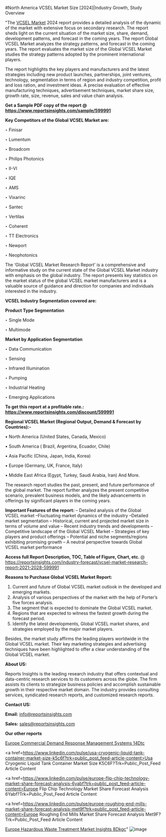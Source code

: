 #North America VCSEL Market Size [2024]|Industry Growth, Study Overview

"The <a href=https://www.reportsinsights.com/sample/599991>VCSEL Market</a> 2024 report provides a detailed analysis of the dynamic of the market with extensive focus on secondary research. The report sheds light on the current situation of the market size, share, demand, development patterns, and forecast in the coming years. The report Global VCSEL Market analyzes the strategy patterns, and forecast in the coming years. The report evaluates the market size of the Global VCSEL Market studies the strategy patterns adopted by the prominent international players.

The report highlights the key players and manufacturers and the latest strategies including new product launches, partnerships, joint ventures, technology, segmentation in terms of region and industry competition, profit and loss ration, and investment ideas. A precise evaluation of effective manufacturing techniques, advertisement techniques, market share size, growth rate, size, revenue, sales and value chain analysis.

<strong>Get a Sample PDF copy of the report @ <a href=https://www.reportsinsights.com/sample/599991 style=color:#0000ff;>https://www.reportsinsights.com/sample/599991</a></strong>

<strong>Key Competitors of the Global VCSEL Market are:</strong>

‣ Finisar

‣ Lumentum

‣ Broadcom

‣ Philips Photonics

‣ II-VI

‣ IQE

‣ AMS

‣ Vixarinc

‣ Santec

‣ Vertilas

‣ Coherent

‣ TT Electronics

‣ Newport

‣ Neophotonics

The ‘Global VCSEL Market Research Report’ is a comprehensive and informative study on the current state of the Global VCSEL Market industry with emphasis on the global industry. The report presents key statistics on the market status of the global VCSEL market manufacturers and is a valuable source of guidance and direction for companies and individuals interested in the industry.

<strong>VCSEL Industry Segmentation covered are:</strong>

<strong>Product Type Segmentation</strong>

‣ Single Mode

‣ Multimode

<strong>Market by Application Segmentation</strong>

‣ Data Communication

‣ Sensing

‣ Infrared Illumination

‣ Pumping

‣ Industrial Heating

‣ Emerging Applications

<strong>To get this report at a profitable rate.: <a href=https://www.reportsinsights.com/discount/599991 style=color:#0000ff;>https://www.reportsinsights.com/discount/599991</a></strong>

<strong>Regional VCSEL Market (Regional Output, Demand &amp; Forecast by Countries):-</strong>

• North America (United States, Canada, Mexico)

• South America ( Brazil, Argentina, Ecuador, Chile)

• Asia Pacific (China, Japan, India, Korea)

• Europe (Germany, UK, France, Italy)

• Middle East Africa (Egypt, Turkey, Saudi Arabia, Iran) And More.

The research report studies the past, present, and future performance of the global market. The report further analyzes the present competitive scenario, prevalent business models, and the likely advancements in offerings by significant players in the coming years.

<strong>Important Features of the report:</strong>
– Detailed analysis of the Global VCSEL market
–Fluctuating market dynamics of the industry
–Detailed market segmentation
– Historical, current and projected market size in terms of volume and value
– Recent industry trends and developments
– Competitive landscape of the Global VCSEL Market
– Strategies of key players and product offerings
– Potential and niche segments/regions exhibiting promising growth
– A neutral perspective towards Global VCSEL market performance

<strong>Access full Report Description, TOC, Table of Figure, Chart, etc. </strong>@   <a href=https://reportsinsights.com/industry-forecast/vcsel-market-research-report-2021-2028-599991 style=color:#0000ff;>https://reportsinsights.com/industry-forecast/vcsel-market-research-report-2021-2028-599991</a>

<strong>Reasons to Purchase Global VCSEL Market Report:</strong>
1. Current and future of Global VCSEL market outlook in the developed and emerging markets.
2. Analysis of various perspectives of the market with the help of Porter’s five forces analysis.
3. The segment that is expected to dominate the Global VCSEL market.
4. Regions that are expected to witness the fastest growth during the forecast period.
5. Identify the latest developments, Global VCSEL market shares, and strategies employed by the major market players.

Besides, the market study affirms the leading players worldwide in the Global VCSEL market. Their key marketing strategies and advertising techniques have been highlighted to offer a clear understanding of the Global VCSEL market.

<strong><strong>About US</strong>:</strong>

Reports Insights is the leading research industry that offers contextual and data-centric research services to its customers across the globe. The firm assists its clients to strategize business policies and accomplish sustainable growth in their respective market domain. The industry provides consulting services, syndicated research reports, and customized research reports.

<strong>Contact US:</strong>

<p class=><b>Email:</b> <a href=mailto:info@reportsinsights.com>info@reportsinsights.com</a></p>
<p class=><b>Sales:</b> <a href=mailto:sales@reportsinsights.com>sales@reportsinsights.com</a></p>

<strong>Our other reports</strong>

<a href=https://www.linkedin.com/pulse/europe-commercial-demand-response-management-systems-14dtc/>Europe Commercial Demand Response Management Systems 14Dtc</a>

<a href=https://www.linkedin.com/pulse/usa-cryogenic-liquid-tank-container-market-size-k5c6f?trk=public_post_feed-article-content>Usa Cryogenic Liquid Tank Container Market Size K5C6F?Trk=Public_Post_Feed Article Content</a>

<a href=https://www.linkedin.com/pulse/europe-flip-chip-technology-market-share-forecast-analysis-6yabf?trk=public_post_feed-article-content>Europe Flip Chip Technology Market Share Forecast Analysis 6Yabf?Trk=Public_Post_Feed Article Content</a>

<a href=https://www.linkedin.com/pulse/europe-roughing-end-mills-market-share-forecast-analysis-met9f?trk=public_post_feed-article-content>Europe Roughing End Mills Market Share Forecast Analysis Met9F?Trk=Public_Post_Feed Article Content</a>

<a href=https://www.linkedin.com/pulse/europe-hazardous-waste-treatment-market-insights-8dkgc/>Europe Hazardous Waste Treatment Market Insights 8Dkgc</a>"
![image](https://github.com/ahaan12367/RIMarket24/assets/158471582/e374217c-ba31-4594-bfbe-c85bbe6acd40)
